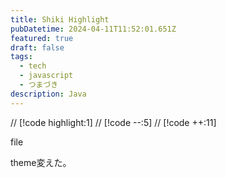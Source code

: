 ```yaml
---
title: Shiki Highlight
pubDatetime: 2024-04-11T11:52:01.651Z
featured: true
draft: false
tags:
  - tech
  - javascript
  - つまづき
description: Java
---
```


  // [!code highlight:1]
// [!code --:5]
  // [!code ++:11]

file

theme変えた。

